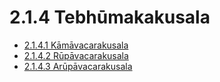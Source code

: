 # 2.1.4 Tebhūmakakusala

* [2.1.4.1 Kāmāvacarakusala](2.1.4/2.1.4.1.md)
* [2.1.4.2 Rūpāvacarakusala](2.1.4/2.1.4.2.md)
* [2.1.4.3 Arūpāvacarakusala](2.1.4/2.1.4.3.md)
